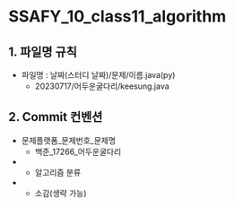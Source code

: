 # SSAFY_10_class11_algorithm

## 1. 파일명 규칙
* 파일명 : 날짜(스터디 날짜)/문제/이름.java(py)
  * 20230717/어두운굴다리/keesung.java
  
## 2. Commit 컨벤션
* 문제플랫폼_문제번호_문제명
  * 백준_17266_어두운굴다리
* - 알고리즘 분류
* - 소감(생략 가능)
